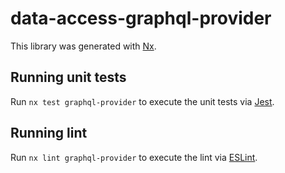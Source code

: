 # data-access-graphql-provider

This library was generated with [Nx](https://nx.dev).

## Running unit tests

Run `nx test graphql-provider` to execute the unit tests via [Jest](https://jestjs.io).

## Running lint

Run `nx lint graphql-provider` to execute the lint via [ESLint](https://eslint.org/).
